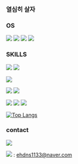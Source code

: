 
###  열심히 살자

### OS
<img src="https://img.shields.io/badge/Windows-0078D6?style=for-the-badge&logo=windows&logoColor=white"> <img src="https://img.shields.io/badge/Linux-FCC624?style=for-the-badge&logo=linux&logoColor=black"> <img src="https://img.shields.io/badge/WSL-0a97f5?style=for-the-badge&logo=linux&logoColor=white"> <img src="https://img.shields.io/badge/Android-3DDC84?style=for-the-badge&logo=android&logoColor=white">

 ### SKILLS
<img src="https://img.shields.io/badge/C-00599C?style=for-the-badge&logo=c&logoColor=white"> <img src="https://img.shields.io/badge/c++-00599C?style=for-the-badge&logo=c%2B%2B&logoColor=white">

<img src="https://img.shields.io/badge/python-3776AB?style=for-the-badge&logo=python&logoColor=white">

<img src="https://img.shields.io/badge/java-007396?style=for-the-badge&logo=java&logoColor=white"> <img src="https://img.shields.io/badge/oracle-F80000?style=for-the-badge&logo=oracle&logoColor=white">

<img src="https://img.shields.io/badge/javascript-F7DF1E?style=for-the-badge&logo=javascript&logoColor=black"> <img src="https://img.shields.io/badge/html5-E34F26?style=for-the-badge&logo=html5&logoColor=white"> <img src="https://img.shields.io/badge/css-1572B6?style=for-the-badge&logo=css3&logoColor=white">

[![Top Langs](https://github-readme-stats.vercel.app/api/top-langs/?username=yundoun)](https://github.com/anuraghazra/github-readme-stats)


### contact
<a href="https://www.instagram.com/_d._.oun/"><img src="https://img.shields.io/badge/Instagram-E4405F?style=flat-square&logo=instagram&logoColor=white"/></a>

<img src="https://img.shields.io/badge/네이버-03C75A?style=flat-square&logo=Naver&logoColor=white"/> : ehdns1133@naver.com
